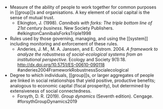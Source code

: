 - Measure of the ability of people to work together for common purposes in [[group]]s and organisations. A key element of social capital is the sense of mutual trust.
	- Elkington, J. (1998). _Cannibals with forks: The triple bottom line of 21st century business_. New Society Publishers. #elkingtonCannibalsForksTriple1998
- Rules used by those governing, managing, and using the [[system]] including monitoring and enforcement of these rules.
	- Anderies, J. M., M. A. Janssen, and E. Ostrom. 2004. _A framework to analyze the robustness of social-ecological systems from an institutional perspective_. Ecology and Society 9(1):18. http://dx.doi.org/10.5751/ES-00610-090118 #anderies2004FrameworkRobustnessSocialecological
- Degree to which individuals, [[group]]s, or larger aggregates of people are linked in social relationships that yield positive, productive benefits; analogous to economic capital (fiscal prosperity), but determined by extensiveness of social connectedness.
	- Forsyth, D. R. (2019). _Group dynamics_ (Seventh edition). Cengage. #forsythGroupDynamics2019